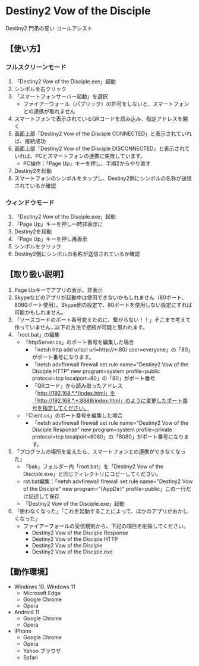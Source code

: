 # Destiny2 Vow of the Disciple
Destiny2 門弟の誓い コールアシスト

## 【使い方】
### フルスクリーンモード
1. 「Destiny2 Vow of the Disciple.exe」起動
2. シンボルを右クリック
3. 「スマートフォンサーバー起動」を選択
     - ファイアーウォール（パブリック）の許可をしないと、スマートフォンとの連携が取れません
5. スマートフォンで表示されているQRコードを読み込み、指定アドレスを開く
  1. 画面上部「Destiny2 Vow of the Disciple CONNECTED」と表示されていれば、接続成功
  2. 画面上部「Destiny2 Vow of the Disciple DISCONNECTED」と表示されていれば、PCとスマートフォンの連携に失敗しています。
     -  PC操作：「Page Up」キーを押し、手順2からやり直す
6. Destiny2を起動
7. スマートフォンのシンボルをタップし、Destiny2側にシンボルの名称が送信されているか確認

### ウィンドウモード
1. 「Destiny2 Vow of the Disciple.exe」起動
2. 「Page Up」キーを押し一時非表示に
3. Destiny2を起動
4. 「Page Up」キーを押し再表示
5. シンボルをクリック
6. Destiny2側にシンボルの名称が送信されているか確認

## 【取り扱い説明】
1. Page Upキーでアプリの表示、非表示
3. Skypeなどのアプリが起動中は使用できないかもしれません（80ポート、8080ポート使用）。Skype側の設定で、80ポートを使用しない設定にすれば可能かもしれません。
4. 「ソースコードのポート番号変えたのに、繋がらない！！」そこまで考えて作っていません…以下の方法で接続が可能と思われます。
  1. 「root.bat」の編集
     - 「httpServer.cs」のポート番号を編集した場合 
       - 「netsh http add urlacl url=http://+:80/ user=everyone」の「80」がポート番号になります。
       - 「netsh advfirewall firewall set rule name="Destiny2 Vow of the Disciple HTTP" new program=system profile=public protocol=tcp localport=80」の「80」がポート番号
       - 「QRコード」から読み取ったアドレス「http://192.168.*.*/index.html」を「http://192.168.*.*:8888/index.html」のように変更したポート番号を指定してください。
     - 「Client.cs」のポート番号を編集した場合
       - 「netsh advfirewall firewall set rule name="Destiny2 Vow of the Disciple Response" new program=system profile=private protocol=tcp localport=8080」の「8080」がポート番号になります。
5. 「プログラムの場所を変えたら、スマートフォンとの連携ができなくなった」
   - 「bak」フォルダー内「root.bat」を「Destiny2 Vow of the Disciple.exe」と同じディレクトリにコピーしてください。
   - rot.bat編集：「netsh advfirewall firewall set rule name="Destiny2 Vow of the Disciple" new program="{AppDir}" profile=public」この一行だけ記述して保存
   - 「Destiny2 Vow of the Disciple.exe」起動
7. 「使わなくなった」「これを起動することによって、ほかのアプリがおかしくなった」
   - ファイアーフォールの受信規則から、下記の項目を削除してください。
     - Destiny2 Vow of the Disciple Response
     - Destiny2 Vow of the Disciple HTTP
     - Destiny2 Vow of the Disciple
     - Destiny2 Vow of the Disciple.exe

## 【動作環境】
- Windows 10, Windows 11
  - Microsoft Edge
  - Google Chrome
  - Opera
- Android 11
  - Google Chrome
  - Opera
- iPhone
  - Google Chrome
  - Opera
  - Yahoo ブラウザ
  - Safari
